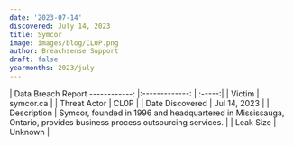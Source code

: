 ```yaml
---
date: '2023-07-14'
discovered: July 14, 2023
title: Symcor
image: images/blog/CL0P.png
author: Breachsense Support
draft: false
yearmonths: 2023/july
---
```



| Data Breach Report
------------:     |:-------------:    | :-----:|
| Victim      | symcor.ca      | 
| Threat Actor      | CL0P      | 
| Date Discovered      | Jul 14, 2023      | 
| Description      | Symcor, founded in 1996 and headquartered in Mississauga, Ontario, provides business process outsourcing services.      | 
| Leak Size      | Unknown      | 


